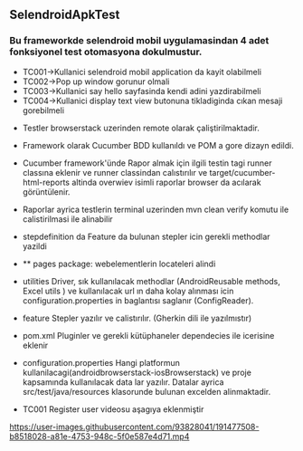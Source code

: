 ## SelendroidApkTest

### Bu frameworkde selendroid mobil uygulamasindan 4 adet fonksiyonel test otomasyona dokulmustur.  

* TC001->Kullanici selendroid mobil application da kayit olabilmeli
* TC002->Pop up window gorunur olmali
* TC003->Kullanici say hello sayfasinda kendi adini yazdirabilmeli
* TC004->Kullanici display text view butonuna tikladiginda cıkan mesaji gorebilmeli

- Testler browserstack uzerinden remote olarak çaliştirilmaktadir.

- Framework olarak Cucumber BDD kullanıldı ve POM a gore dizayn edildi.

- Cucumber framework'ünde Rapor almak için ilgili testin tagi runner classına eklenir ve runner classindan calıstırılır ve target/cucumber-html-reports altinda overwiev isimli raporlar browser da acılarak görüntülenir.

- Raporlar ayrica testlerin terminal uzerinden mvn clean verify komutu ile calistirilmasi ile alinabilir

- stepdefinition da
Feature da bulunan stepler icin gerekli methodlar yazildi

- ** pages package:
webelementlerin locateleri alindi

- utilities 
Driver, sık kullanılacak methodlar (AndroidReusable methods, Excel utils ) ve kullanılacak url ın daha kolay alınması icin configuration.properties
in baglantısı saglanır (ConfigReader).

- feature 
Stepler yazılır ve calistırılır. (Gherkin dili ile yazılmıstır)

- pom.xml 
Pluginler ve gerekli kütüphaneler dependecies ile icerisine eklenir

- configuration.properties
Hangi platformun kullanilacagi(androidbrowserstack-iosBrowserstack) ve proje kapsamında kullanılacak data lar yazılır. Datalar ayrica src/test/java/resources klasorunde bulunan excelden alinmaktadir.

- TC001 Register user videosu aşagıya eklenmiştir


https://user-images.githubusercontent.com/93828041/191477508-b8518028-a81e-4753-948c-5f0e587e4d71.mp4


